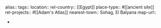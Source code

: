 alias::
tags::
location::
rel-country:: [[Egypt]]
place-type:: #[[ancient site]]
rel-projects:: #[[Adam's Atlas]]
nearest-town:: Sohag, El Balyana
map-url::

-
